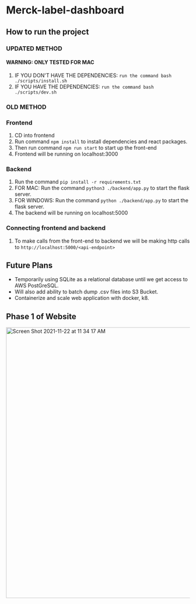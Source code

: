 # Merck-label-dashboard


## How to run the project

### UPDATED METHOD
#### WARNING: ONLY TESTED FOR MAC
1. IF YOU DON'T HAVE THE DEPENDENCIES: `run the command bash ./scripts/install.sh `
2. IF YOU HAVE THE DEPENDENCIES: `run the command bash ./scripts/dev.sh`

### OLD METHOD

### Frontend
1. CD into frontend 
2. Run command `npm install` to install dependencies and react packages.
3. Then run command `npm run start` to start up the front-end 
4. Frontend will be running on localhost:3000

### Backend
1. Run the command `pip install -r requirements.txt`
4. FOR MAC: Run the command `python3 ./backend/app.py` to start the flask server.
5. FOR WINDOWS: Run the command `python ./backend/app.py` to start the flask server.
6. The backend will be running on localhost:5000

### Connecting frontend and backend
1. To make calls from the front-end to backend we will be making http calls to  `http://localhost:5000/<api-endpoint>`

## Future Plans
- Temporarily using SQLite as a relational database until we get access to AWS PostGreSQL.
- Will also add ability to batch dump .csv files into S3 Bucket.
- Containerize and scale web application with docker, k8.

## Phase 1 of Website
<img width="741" alt="Screen Shot 2021-11-22 at 11 34 17 AM" src="https://user-images.githubusercontent.com/70383225/142899733-6c013787-0480-4e1c-81a6-9ed78eebccb3.png">

